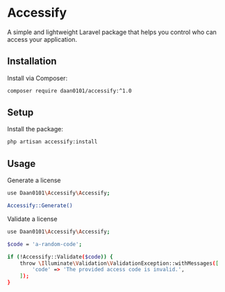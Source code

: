 # Accessify

A simple and lightweight Laravel package that helps you control who can access your application.

## Installation

Install via Composer:

```bash
composer require daan0101/accessify:^1.0
```

## Setup

Install the package:

```bash
php artisan accessify:install
```

## Usage

Generate a license

```bash
use Daan0101\Accessify\Accessify;

Accessify::Generate()
```

Validate a license

```bash
use Daan0101\Accessify\Accessify;

$code = 'a-random-code';

if (!Accessify::Validate($code)) {
    throw \Illuminate\Validation\ValidationException::withMessages([
        'code' => 'The provided access code is invalid.',
    ]);
}

```